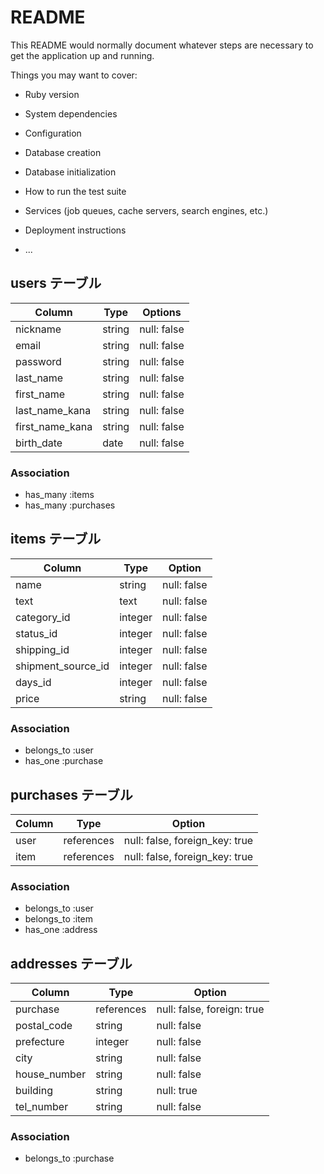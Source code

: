 # README

This README would normally document whatever steps are necessary to get the
application up and running.

Things you may want to cover:

* Ruby version

* System dependencies

* Configuration

* Database creation

* Database initialization

* How to run the test suite

* Services (job queues, cache servers, search engines, etc.)

* Deployment instructions

* ...

## users テーブル

| Column           | Type   | Options     |
| ---------------- | ------ | ----------- |
| nickname         | string | null: false |
| email            | string | null: false |
| password         | string | null: false |
| last_name        | string | null: false |
| first_name       | string | null: false |
| last_name_kana   | string | null: false |
| first_name_kana  | string | null: false |
| birth_date       | date   | null: false |

### Association

- has_many :items
- has_many :purchases

## items テーブル

| Column             | Type    | Option      |
| ------------------ | ------- | ----------- |
| name               | string  | null: false |
| text               | text    | null: false |
| category_id        | integer | null: false |
| status_id          | integer | null: false |
| shipping_id        | integer | null: false |
| shipment_source_id | integer | null: false |
| days_id            | integer | null: false |
| price              | string  | null: false |

### Association

- belongs_to :user
- has_one :purchase

## purchases テーブル

| Column  | Type       | Option                         |
| ------- | ---------- | ------------------------------ |
| user    | references | null: false, foreign_key: true |
| item    | references | null: false, foreign_key: true |

### Association

- belongs_to :user
- belongs_to :item
- has_one :address

## addresses テーブル

| Column       | Type       | Option                        |
| ------------ | ---------- | ----------------------------- |
| purchase     | references | null: false, foreign: true    |
| postal_code  | string     | null: false                   |
| prefecture   | integer    | null: false                   |
| city         | string     | null: false                   |
| house_number | string     | null: false                   |
| building     | string     | null: true                    |
| tel_number   | string     | null: false                   |

### Association

- belongs_to :purchase